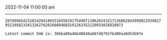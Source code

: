 2022-11-04 11:00:00 am

---

`207899654231014284180351845819175498711062634321713606284389902293982795210582334132627628160884603101262352120033816820873`

`Latest commit SHA is: 366ba00a46b48048a68fd6791fbd80aa0d53b97e `

